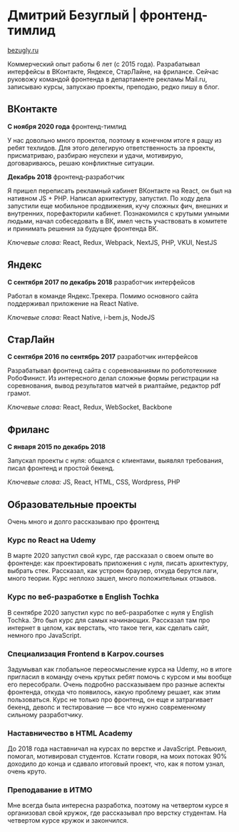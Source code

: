 # Дмитрий Безуглый | фронтенд-тимлид

[bezugly.ru](https://bezugly.ru)

Коммерческий опыт работы 6 лет (с 2015 года). Разрабатывал интерфейсы в ВКонтакте, Яндексе, СтарЛайне, на фрилансе. Сейчас руковожу командой фронтенда в департаменте рекламы Mail.ru, записываю курсы, запускаю проекты, преподаю, редко пишу в блог.

## ВКонтакте

**С ноября 2020 года** фронтенд-тимлид

У нас довольно много проектов, поэтому в конечном итоге я ращу из ребят техлидов. Для этого делегирую ответственность за проекты, присматриваю, разбираю неуспехи и удачи, мотивирую, договариваюсь, решаю конфликтные ситуации.

**Декабрь 2018** фронтенд-разработчик

Я пришел переписать рекламный кабинет ВКонтакте на React, он был на нативном JS + PHP. Написал архитектуру, запустил. По ходу дела запустили еще мобильное продвижения, кучу сложных фич, внешних и внутренних, порефакторили кабинет. Познакомился с крутыми умными людьми, начал собеседовать в ВК, имел честь участвовать в комитете и принимать решения за будущее фронтенда ВК.

_Ключевые слова:_ React, Redux, Webpack, NextJS, PHP, VKUI, NestJS

## Яндекс

**С сентября 2017 по декабрь 2018** разработчик интерфейсов

Работал в команде Яндекс.Трекера. Помимо основного сайта поддерживал приложение на React Native.

_Ключевые слова:_ React Native, i-bem.js, NodeJS

## СтарЛайн

**С сентября 2016 по сентябрь 2017** разработчик интерфейсов

Разрабатывал фронтенд сайта с соревнованиями по робототехнике РобоФинист. Из интересного делал сложные формы регистрации на соревнования, вывод результатов матчей в риалтайме, редактор pdf грамот.

_Ключевые слова:_ React, Redux, WebSocket, Backbone

## Фриланс

**С января 2015 по декабрь 2018** 

Запускал проекты с нуля: общался с клиентами, выявлял требования, писал фронтенд и простой бекенд.

_Ключевые слова:_ JS, React, HTML, CSS, Wordpress, PHP

## Образовательные проекты

Очень много и долго рассказываю про фронтенд

### Курс по React на Udemy

В марте 2020 запустил свой курс, где рассказал о своем опыте во фронтенде: как проектировать приложения с нуля, писать архитектуру, выбрать стек. Рассказал, как устроен браузер, откуда берутся лаги, много теории. Курс неплохо зашел, много положительных отзывов. 

### Курс по веб-разработке в English Tochka

В сентябре 2020 запустил курс по веб-разработке с нуля у English Tochka. Это был курс для самых начинающих. Рассказал там про интернет в целом, как верстать, что такое теги, как сделать сайт, немного про JavaScript.

### Специализация Frontend в Karpov.courses

Задумывал как глобальное переосмысление курса на Udemy, но в итоге пригласил в команду очень крутых ребят помочь с курсом и мы вообще его пересобрали. Очень подробно рассказываем про разные аспекты фронтенда, откуда что появилось, какую проблему решает, как этим пользоваться. Курс не только про фронтенд, он еще и затрагивает бекенд, девопс и тестирование — все что нужно современному сильному разработчику. 

### Наставничество в HTML Academy

До 2018 года наставничал на курсах по верстке и JavaScript. Ревьюил, помогал, мотивировал студентов. Кстати говоря, на моих потоках 90% доходило до конца и сдавало итоговый проект, что, как я потом узнал, очень круто.

### Преподавание в ИТМО

Мне всегда была интересна разработка, поэтому на четвертом курсе я организовал свой кружок, где рассказывал про верстку студентам. На четвертом курсе кружок и закончился.